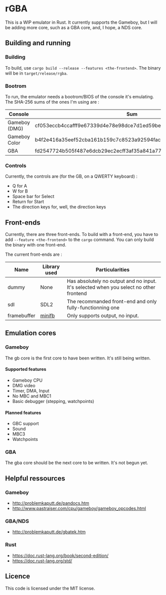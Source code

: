 <!-- README.md --- 
;; 
;; Filename: README.md
;; Author: Louise <louise>
;; Created: Thu Dec 21 20:26:39 2017 (+0100)
;; Last-Updated: Thu Dec 21 22:22:48 2017 (+0100)
;;           By: Louise <louise>
 -->

# rGBA

This is a WIP emulator in Rust. It currently supports the Gameboy, but I will be adding more core,
such as a GBA core, and, I hope, a NDS core.

## Building and running

### Building

To build, use `cargo build --release --features <the-frontend>`. The binary will be in `target/release/rgba`.

### Bootrom

To run, the emulator needs a bootrom/BIOS of the console it's emulating. The SHA-256 sums of the ones
I'm using are :

|Console|Sum|
|-------|---|
|Gameboy (DMG)|cf053eccb4ccafff9e67339d4e78e98dce7d1ed59be819d2a1ba2232c6fce1c7|
|Gameboy Color|b4f2e416a35eef52cba161b159c7c8523a92594facb924b3ede0d722867c50c7|
|GBA|fd2547724b505f487e6dcb29ec2ecff3af35a841a77ab2e85fd87350abd36570|

### Controls

Currently, the controls are (for the GB, on a QWERTY keyboard) :

 - Q for A
 - W for B
 - Space bar for Select
 - Return for Start
 - The direction keys for, well, the direction keys
 
## Front-ends

Currently, there are three front-ends. To build with a front-end, you have to add `--feature <the-frontend>`
to the `cargo` command. You can only build the binary with one front-end.

The current front-ends are :

|Name |Library used|Particularities|
|-----|------------|---------------|
|dummy|None|Has absolutely no output and no input. It's selected when you select no other frontend|
|sdl  | SDL2       | The recommanded front-end and only fully-functionning one|
|framebuffer| [minifb](https://github.com/emoon/rust_minifb) | Only supports output, no input. |
 
## Emulation cores

### Gameboy

The gb core is the first core to have been written. It's still being written.

#### Supported features

 - Gameboy CPU
 - DMG video
 - Timer, DMA, Input
 - No MBC and MBC1
 - Basic debugger (stepping, watchpoints)
 
#### Planned features

 - GBC support
 - Sound
 - MBC3
 - Watchpoints
 
### GBA

The gba core should be the next core to be written. It's not begun yet.
 
## Helpful ressources

### Gameboy

 - http://problemkaputt.de/pandocs.htm
 - http://www.pastraiser.com/cpu/gameboy/gameboy_opcodes.html
 
### GBA/NDS

 - http://problemkaputt.de/gbatek.htm
 
### Rust

 - https://doc.rust-lang.org/book/second-edition/
 - https://doc.rust-lang.org/std/
 
## Licence

This code is licensed under the MIT license.
